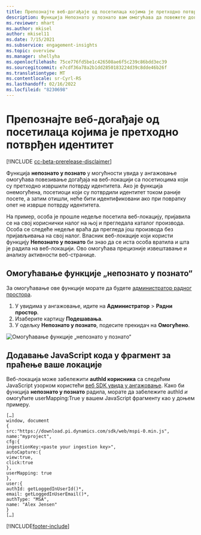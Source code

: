 ```yaml
---
title: Препознајте веб-догађаје од посетилаца којима је претходно потврђен идентитет из непознатих у познате
description: Функција Непознато у познато вам омогућава да повежете догађаје на веб-локацији са посетиоцима који су претходно извршили потврду идентитета.
ms.reviewer: mhart
ms.author: mkisel
author: mkisel11
ms.date: 7/15/2021
ms.subservice: engagement-insights
ms.topic: overview
ms.manager: shellyha
ms.openlocfilehash: 75ce776fd5be1c426508ae6f5c239c86bdd3ec39
ms.sourcegitcommit: e7cdf36a78a2b1dd2850183224d39c8dde46b26f
ms.translationtype: MT
ms.contentlocale: sr-Cyrl-RS
ms.lasthandoff: 02/16/2022
ms.locfileid: "8230698"
---
```

# <a name="recognize-web-events-from-previously-authenticated-visitors"></a>Препознајте веб-догађаје од посетилаца којима је претходно потврђен идентитет

[!INCLUDE [cc-beta-prerelease-disclaimer](includes/cc-beta-prerelease-disclaimer.md)]

Функција **непознато у познато** у могућности увида у ангажовање омогућава повезивање догађаја на веб-локацији са посетиоцима који су претходно извршили потврду идентитета. Ако је функција онемогућена, посетиоци који су потврдили идентитет током раније посете, а затим отишли, неће бити идентификовани ако при повратку опет не изврше потврду идентитета. 

На пример, особа је прошле недеље посетила веб-локацију, пријавила се на свој кориснички налог на њој и прегледала каталог производа. Особа се следеће недеље враћа да прегледа још производа без пријављивања на свој налог. Власник веб-локације који користи функцију **Непознато у познато** би знао да се иста особа вратила и шта је радила на веб-локацији. Ово омогућава прецизније извештавање и анализу активности веб-странице.

## <a name="enable-unknown-to-known"></a>Омогућавање функције „непознато у познато“

За омогућавање ове функције морате да будете [администратор радног простора](user-roles.md). 

1. У увидима у ангажовање, идите на **Администратор** > **Радни простор**. 
2. Изаберите картицу **Подешавања**.
3. У одељку **Непознато у познато**, подесите прекидач на **Омогућено**.

![Омогућавање функције „непознато у познато“](media/U2Ktoggle.png "Омогућавање функције „непознато у познато“")

## <a name="adding-javascript-code-to-your-sites-tracking-snippet"></a>Додавање JavaScript кода у фрагмент за праћење ваше локације

Веб-локација може забележити **authId корисника** са следећим JavaScript узорком користећи [веб SDK увида у ангажовање](advanced-SDK-implementation.md). Како би функција **непознато у познато** радила, морате да забележите authId *и* омогућите userMapping:True у вашем JavaScript фрагменту као у доњем примеру.

```
[…]
window, document
{
src:"https://download.pi.dynamics.com/sdk/web/mspi-0.min.js",
name:"myproject",
cfg:{
ingestionKey:<paste your ingestion key>",
autoCapture:{
view:true,
click:true
},
userMapping: true
},
user:{
authId: getLoggedInUserId()*,
email: getLoggedInUserEmail()*,
authType: "MSA",
name: "Alex Jensen"
}
[…]
```

[!INCLUDE[footer-include](../includes/footer-banner.md)]
